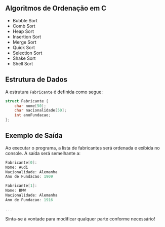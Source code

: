 ## Algoritmos de Ordenação em C

- Bubble Sort
- Comb Sort
- Heap Sort
- Insertion Sort
- Merge Sort
- Quick Sort
- Selection Sort
- Shake Sort
- Shell Sort

## Estrutura de Dados

A estrutura `Fabricante` é definida como segue:

```c
struct Fabricante {
    char nome[50];
    char nacionalidade[50];
    int anoFundacao;
};

```

## Exemplo de Saída

Ao executar o programa, a lista de fabricantes será ordenada e exibida no console. A saída será semelhante a:

```c
Fabricante[0]:
Nome: Audi
Nacionalidade: Alemanha
Ano de Fundacao: 1909

Fabricante[1]:
Nome: BMW
Nacionalidade: Alemanha
Ano de Fundacao: 1916

...
```

Sinta-se à vontade para modificar qualquer parte conforme necessário!
